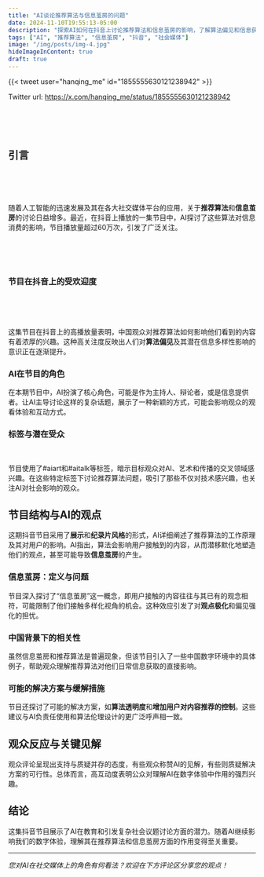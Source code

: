 ```yaml
---
title: "AI谈论推荐算法与信息茧房的问题"
date: 2024-11-10T19:55:13-05:00
description: "探索AI如何在抖音上讨论推荐算法和信息茧房的影响，了解算法偏见和信息获取的潜在影响。"
tags: ["AI", "推荐算法", "信息茧房", "抖音", "社会媒体"]
image: "/img/posts/img-4.jpg"
hideImageInContent: true
draft: true
---
```




{{< tweet user="hanqing_me" id="1855555630121238942" >}}

Twitter url:
https://x.com/hanqing_me/status/1855555630121238942 

<br><br><br>





## 引言

 
 <br><br><br>

随着人工智能的迅速发展及其在各大社交媒体平台的应用，关于**推荐算法**和**信息茧房**的讨论日益增多。最近，在抖音上播放的一集节目中，AI探讨了这些算法对信息消费的影响，节目播放量超过60万次，引发了广泛关注。
<!-- {.spacer-large} -->
 
 <br><br><br>
### 节目在抖音上的受欢迎度
 
 <br><br><br>

这集节目在抖音上的高播放量表明，中国观众对推荐算法如何影响他们看到的内容有着浓厚的兴趣。这种高关注度反映出人们对**算法偏见**及其潜在信息多样性影响的意识正在逐渐提升。

### AI在节目的角色

在本期节目中，AI扮演了核心角色，可能是作为主持人、辩论者，或是信息提供者。让AI主导讨论这样的复杂话题，展示了一种新颖的方式，可能会影响观众的观看体验和互动方式。

<!-- Adds a horizontal line and some space -->

### 标签与潜在受众
&nbsp;&nbsp;&nbsp;

节目使用了#aiart和#aitalk等标签，暗示目标观众对AI、艺术和传播的交叉领域感兴趣。在这些特定标签下讨论推荐算法问题，吸引了那些不仅对技术感兴趣，也关注AI对社会影响的观众。

## 节目结构与AI的观点

这期抖音节目采用了**展示**和**纪录片风格**的形式，AI详细阐述了推荐算法的工作原理及其对用户的影响。AI指出，算法会影响用户接触到的内容，从而潜移默化地塑造他们的观点，甚至可能导致**信息茧房**的产生。


### 信息茧房：定义与问题





节目深入探讨了“信息茧房”这一概念，即用户接触的内容往往与其已有的观念相符，可能限制了他们接触多样化视角的机会。这种效应引发了对**观点极化**和偏见强化的担忧。

### 中国背景下的相关性

虽然信息茧房和推荐算法是普遍现象，但该节目引入了一些中国数字环境中的具体例子，帮助观众理解推荐算法对他们日常信息获取的直接影响。

### 可能的解决方案与缓解措施

节目还探讨了可能的解决方案，如**算法透明度**和**增加用户对内容推荐的控制**。这些建议与AI负责任使用和算法伦理设计的更广泛呼声相一致。

## 观众反应与关键见解

观众评论呈现出支持与质疑并存的态度，有些观众称赞AI的见解，有些则质疑解决方案的可行性。总体而言，高互动度表明公众对理解AI在数字体验中作用的强烈兴趣。

## 结论

这集抖音节目展示了AI在教育和引发复杂社会议题讨论方面的潜力。随着AI继续影响我们的数字体验，理解其在推荐算法和信息茧房方面的作用变得至关重要。

---

*您对AI在社交媒体上的角色有何看法？欢迎在下方评论区分享您的观点！*



